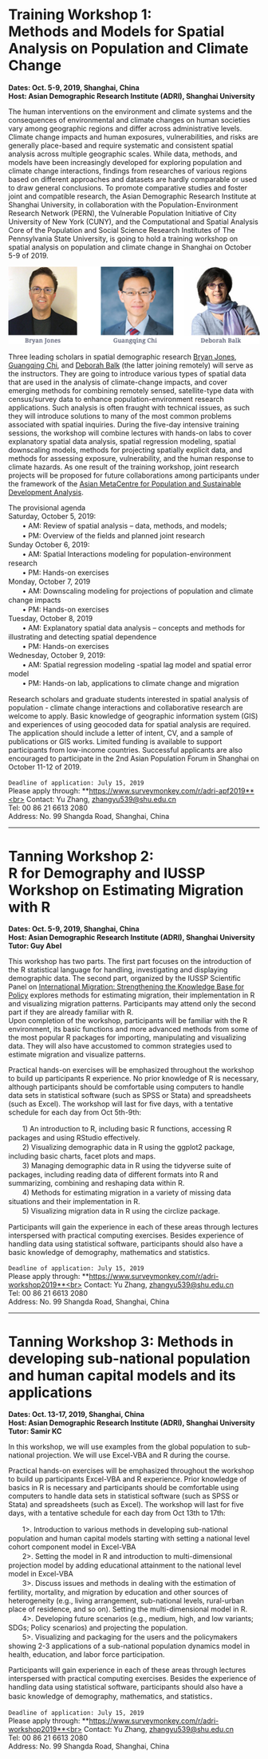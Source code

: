 **Training Workshop 1**: <br>
**Methods and Models for Spatial Analysis on Population and Climate Change**<br>
============================================
**Dates: Oct. 5-9, 2019, Shanghai, China**<br>
**Host: Asian Demographic Research Institute (ADRI), Shanghai University**<br>

The human interventions on the environment and climate systems and the consequences of environmental and climate changes on human societies vary among geographic regions and differ across administrative levels. Climate change impacts and human exposures, vulnerabilities, and risks are generally place-based and require systematic and consistent spatial analysis across multiple geographic scales. While data, methods, and models have been increasingly developed for exploring population and climate change interactions, findings from researches of various regions based on different approaches and datasets are hardly comparable or used to draw general conclusions. To promote comparative studies and foster joint and compatible research, the Asian Demographic Research Institute at Shanghai University, in collaboration with the Population-Environment Research Network (PERN), the Vulnerable Population Initiative of City University of New York (CUNY), and the Computational and Spatial Analysis Core of the Population and Social Science Research Institutes of The Pennsylvania State University, is going to hold a training workshop on spatial analysis on population and climate change in Shanghai on October 5-9 of 2019. <br>

![](https://github.com/Xushuqiang1995/R/blob/master/d79498fa2bfb7dd65021477911560e9.jpg)

Three leading scholars in spatial demographic research [Bryan Jones](https://www.baruch.cuny.edu/mspia/faculty-and-staff/full-time-faculty/BryanJones.html), [Guangqing Chi](http://www.landdevelopability.org/chi/), and [Deborah Balk](https://www.baruch.cuny.edu/mspia/faculty-and-staff/full-time-faculty/deborah-balk.html) (the latter joining remotely) will serve as the instructors. They are going to introduce various types of spatial data that are used in the analysis of climate-change impacts, and cover emerging methods for combining remotely sensed, satellite-type data with census/survey data to enhance population-environment research applications.  Such analysis is often fraught with technical issues, as such they will introduce solutions to many of the most common problems associated with spatial inquiries.  During the five-day intensive training sessions, the workshop will combine lectures with hands-on labs to cover explanatory spatial data analysis, spatial regression modeling, spatial downscaling models, methods for projecting spatially explicit data, and methods for assessing exposure, vulnerability, and the human response to climate hazards. As one result of the training workshop, joint research projects will be proposed for future collaborations among participants under the framework of the [Asian MetaCentre for Population and Sustainable Development Analysis](http://www.asianmc.org/). 

The provisional agenda<br>
Saturday, October 5, 2019: <br>
　　•	AM: Review of spatial analysis – data, methods, and models;<br>
　　•	PM: Overview of the fields and planned joint research<br>
Sunday October 6, 2019:<br>
　　•	AM: Spatial Interactions modeling for population-environment research<br>
　　•	PM: Hands-on exercises<br>
Monday, October 7, 2019<br>
　　•	AM: Downscaling modeling for projections of population and climate change impacts<br>
　　•	PM: Hands-on exercises<br>
Tuesday, October 8, 2019<br>
　　•	AM: Explanatory spatial data analysis – concepts and methods for illustrating and detecting spatial dependence<br>
　　•	PM: Hands-on exercises<br>
Wednesday, October 9, 2019:<br>
　　•	AM: Spatial regression modeling -spatial lag model and spatial error model<br>
　　•	PM: Hands-on lab, applications to climate change and migration<br>

Research scholars and graduate students interested in spatial analysis of population - climate change interactions and collaborative research are welcome to apply. Basic knowledge of geographic information system (GIS) and experiences of using geocoded data for spatial analysis are required. The application should include a letter of intent, CV, and a sample of publications or GIS works. Limited funding is available to support participants from low-income countries. Successful applicants are also encouraged to participate in the 2nd Asian Population Forum in Shanghai on October 11-12 of 2019.  

`Deadline of application: July 15, 2019`<br> 
Please apply through: 
**https://www.surveymonkey.com/r/adri-apf2019**<br> 
Contact: Yu Zhang, zhangyu539@shu.edu.cn <br> 
Tel: 00 86 21 6613 2080<br> 
Address: No. 99 Shangda Road, Shanghai, China


----------------------------------------------------------------------------------------------------------------------------------------

**Tanning Workshop 2:**<br>
**R for Demography and IUSSP Workshop on Estimating Migration with R**
==========================================================================================
**Dates: Oct. 5-9, 2019, Shanghai, China**<br>
**Host: Asian Demographic Research Institute (ADRI), Shanghai University**<br>
**Tutor: Guy Abel**<br>

This workshop has two parts. The first part focuses on the introduction of the R statistical language for handling, investigating and displaying demographic data. The second part, organized by the IUSSP Scientific Panel on [International Migration: Strengthening the Knowledge Base for Policy](https://iussp.org/en/panel/international-migration-strengthening-knowledge-base-policy) explores methods for estimating migration, their implementation in R and visualizing migration patterns. Participants may attend only the second part if they are already familiar with R.<br>
Upon completion of the workshop, participants will be familiar with the R environment, its basic functions and more advanced methods from some of the most popular R packages for importing, manipulating and visualizing data. They will also have accustomed to common strategies used to estimate migration and visualize patterns.<br>

Practical hands-on exercises will be emphasized throughout the workshop to build up participants R experience. No prior knowledge of R is necessary, although participants should be comfortable using computers to handle data sets in statistical software (such as SPSS or Stata) and spreadsheets (such as Excel). The workshop will last for five days, with a tentative schedule for each day from Oct 5th-9th:<br>

　　1) An introduction to R, including basic R functions, accessing R packages and using RStudio effectively.<br> 
　　2) Visualizing demographic data in R using the ggplot2 package, including basic charts, facet plots and maps.<br>
　　3) Managing demographic data in R using the tidyverse suite of packages, including reading data of different formats into R and summarizing, combining and reshaping data within R.<br>
　　4) Methods for estimating migration in a variety of missing data situations and their implementation in R.<br>
　　5) Visualizing migration data in R using the circlize package.<br>
  
Participants will gain the experience in each of these areas through lectures interspersed with practical computing exercises. Besides experience of handling data using statistical software, participants should also have a basic knowledge of demography, mathematics and statistics.

`Deadline of application: July 15, 2019`<br>
Please apply through: 
**https://www.surveymonkey.com/r/adri-workshop2019**<br>
Contact: Yu Zhang, zhangyu539@shu.edu.cn<br>
Tel: 00 86 21 6613 2080<br>
Address: No. 99 Shangda Road, Shanghai, China<br>


-------------------------------------------------------------------------------------------------------------

**Tanning Workshop 3:**
**Methods in developing sub-national population and human capital models and its applications**
==================================================================================================
**Dates: Oct. 13-17, 2019, Shanghai, China**<br>
**Host: Asian Demographic Research Institute (ADRI), Shanghai University**<br>
**Tutor: Samir KC**<br>

In this workshop, we will use examples from the global population to sub-national projection. We will use Excel-VBA and R during the course.<br>

Practical hands-on exercises will be emphasized throughout the workshop to build up participants Excel-VBA and R experience. Prior knowledge of basics in R is necessary and participants should be comfortable using computers to handle data sets in statistical software (such as SPSS or Stata) and spreadsheets (such as Excel). The workshop will last for five days, with a tentative schedule for each day from Oct 13th to 17th:<br>

　　1>. Introduction to various methods in developing sub-national population and human capital models starting with setting a national level cohort component model in Excel-VBA<br>
　　2>. Setting the model in R and introduction to multi-dimensional projection model by adding educational attainment to the national level model in Excel-VBA<br>
　　3>. Discuss issues and methods in dealing with the estimation of fertility, mortality, and migration by education and other sources of heterogeneity (e.g., living arrangement, sub-national levels, rural-urban place of residence, and so on). Setting the multi-dimensional model in R.<br>
　　4>. Developing future scenarios (e.g., medium, high, and low variants; SDGs; Policy scenarios) and projecting the population. <br>
　　5>. Visualizing and packaging for the users and the policymakers showing 2-3 applications of a sub-national population dynamics model in health, education, and labor force participation.<br>

Participants will gain experience in each of these areas through lectures interspersed with practical computing exercises. Besides the experience of handling data using statistical software, participants should also have a basic knowledge of demography, mathematics, and statistics．<br>

`Deadline of application: July 15, 2019`<br>
Please apply through: 
**https://www.surveymonkey.com/r/adri-workshop2019**<br>
Contact: Yu Zhang, zhangyu539@shu.edu.cn<br>
Tel: 00 86 21 6613 2080<br>
Address: No. 99 Shangda Road, Shanghai, China<br>
